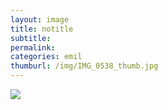 ```yaml
---
layout: image
title: notitle
subtitle: 
permalink: 
categories: emil
thumburl: /img/IMG_0538_thumb.jpg
---
```

![](/img/IMG_0538_thumb.jpg)
